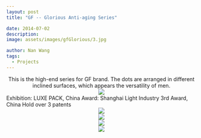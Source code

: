 ```yaml
---
layout: post
title: "GF -- Glorious Anti-aging Series"

date: 2014-07-02
description:
image: assets/images/gfGlorious/3.jpg

author: Nan Wang
tags:
  - Projects
---
```


<div class="section-padding bg-white" align="center">
This is the high-end series for GF brand. The dots are arranged in different inclined surfaces, which appears the versatility of men.
</div>

<div class="section-padding" align="center">
<img source type="img/png" src="{{ "assets/images/gfGlorious/1.png" | relative_url }}"/>
</div>

<div class="section-padding bg-white">
Exhibition: LUXE PACK, China
Award: Shanghai Light Industry 3rd Award, China
Hold over 3 patents
</div>

<div class="section-padding" align="center">
<img source type="img/png" src="{{ "assets/images/gfGlorious/2.png" | relative_url }}"/>
</div>

<div class="section-padding" align="center">
<img source type="img/jpg" src="{{ "assets/images/gfGlorious/3.jpg" | relative_url }}"/>
</div>

<div class="section-padding" align="center">
<img source type="img/jpg" src="{{ "assets/images/gfGlorious/4.jpg" | relative_url }}"/>
</div>

<div class="section-padding" align="center">
<img source type="img/png" src="{{ "assets/images/gfGlorious/5.png" | relative_url }}"/>
</div>
